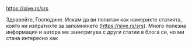 https://sive.rs/srs

Здравейте, Господине. Искам да ви попитам как намерихте статията, която ни изпратихте за запомнянето (https://sive.rs/srs). Много полезна информация и автора ме заинтригува с други статии в блога си, но ми стана интересно как 